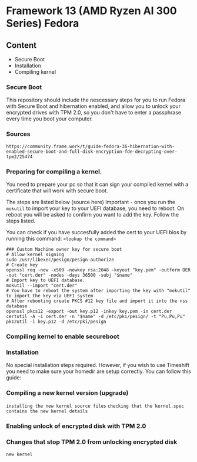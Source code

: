 # Framework 13 (AMD Ryzen AI 300 Series) Fedora

## Content

- Secure Boot
- Installation
- Compiling kernel

### Secure Boot

This repository should include the nescessary steps for you to run Fedora with Secure Boot and hibernation enabled, and allow you to unlock your encrypted drives with TPM 2.0, so you don't have to enter a passphrase every time you boot your computer.

### Sources

`https://community.frame.work/t/guide-fedora-36-hibernation-with-enabled-secure-boot-and-full-disk-encryption-fde-decrypting-over-tpm2/25474`

### Preparing for compiling a kernel.

You need to prepare your pc so that it can sign your compiled kernel with a certificate that will work with secure boot.

The steps are listed below (source here)
Important - once you run the `mokutil` to import your key to your UEFI database, you need to reboot.
On reboot you will be asked to confirm you want to add the key. Follow the steps listed.

You can check if you have succesfully added the cert to your UEFI bios by running this command: `<lookup the command>`


```
### Custom Machine owner key for secure boot
# Allow kernel signing
sudo /usr/libexec/pesign/pesign-authorize
# Create key
openssl req -new -x509 -newkey rsa:2048 -keyout "key.pem" -outform DER -out "cert.der" -nodes -days 36500 -subj "$name"
# Import key to UEFI database.
mokutil --import "cert.der"
# You have to reboot the system after importing the key with "mokutil" to import the key via UEFI system
# After rebooting create PKCS #12 key file and import it into the nss database
openssl pkcs12 -export -out key.p12 -inkey key.pem -in cert.der
certutil -A -i cert.der -n "$name" -d /etc/pki/pesign/ -t "Pu,Pu,Pu"
pk12util -i key.p12 -d /etc/pki/pesign
```


### Compiling kernel to enable secureboot

### Installation

No special installation steps required.
However, if you wish to use Timeshift you need to make sure your homedir are setup correctly.
You can follow this guide:

### Compiling a new kernel version (upgrade)

`installing the new kernel source files`
`checking that the kernel.spec contains the new kernel details`

### Enabling unlock of encrypted disk with TPM 2.0

### Changes that stop TPM 2.0 from unlocking encrypted disk

`new kernel`